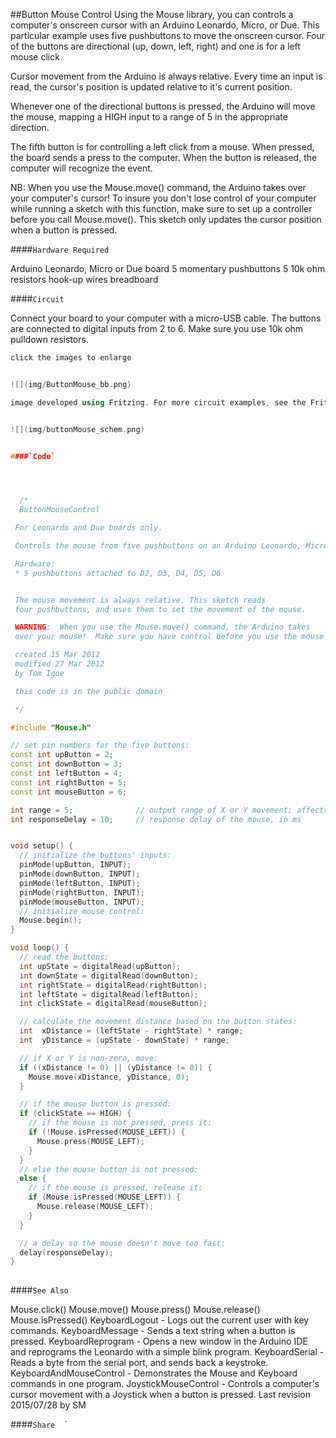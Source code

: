 ##Button Mouse Control
Using the Mouse library, you can controls a computer's onscreen cursor with an Arduino Leonardo, Micro, or Due.  This particular example uses five pushbuttons to move the onscreen cursor. Four of the buttons are directional (up, down, left, right) and one is for a left mouse click

Cursor movement from the Arduino is always relative. Every time an input is read, the cursor's position is updated relative to it's current position.

Whenever one of the directional buttons is pressed, the Arduino will move the mouse, mapping a HIGH input to a range of 5 in the appropriate direction. 

The fifth button is for controlling a left click from a mouse. When pressed, the board sends a press to the computer. When the button is released, the computer will recognize the event.

NB:  When you use the Mouse.move() command, the Arduino takes over your computer's cursor! To insure you don't lose control of your computer while running a sketch with this function, make sure to set up a controller before you call Mouse.move(). This sketch only updates the cursor position when a button is pressed.

####`Hardware Required`


Arduino Leonardo, Micro or Due board
5 momentary pushbuttons
5 10k ohm resistors
hook-up wires
breadboard

####`Circuit`


Connect your board to your computer with a micro-USB cable. The buttons are connected to digital inputs from 2 to 6. Make sure you use 10k ohm pulldown resistors.


```c++
click the images to enlarge


![](img/ButtonMouse_bb.png)

image developed using Fritzing. For more circuit examples, see the Fritzing project page 


![](img/buttonMouse_schem.png)


####`Code`




  /*
  ButtonMouseControl

 For Leonardo and Due boards only.

 Controls the mouse from five pushbuttons on an Arduino Leonardo, Micro or Due.

 Hardware:
 * 5 pushbuttons attached to D2, D3, D4, D5, D6


 The mouse movement is always relative. This sketch reads
 four pushbuttons, and uses them to set the movement of the mouse.

 WARNING:  When you use the Mouse.move() command, the Arduino takes
 over your mouse!  Make sure you have control before you use the mouse commands.

 created 15 Mar 2012
 modified 27 Mar 2012
 by Tom Igoe

 this code is in the public domain

 */

#include "Mouse.h"

// set pin numbers for the five buttons:
const int upButton = 2;
const int downButton = 3;
const int leftButton = 4;
const int rightButton = 5;
const int mouseButton = 6;

int range = 5;              // output range of X or Y movement; affects movement speed
int responseDelay = 10;     // response delay of the mouse, in ms


void setup() {
  // initialize the buttons' inputs:
  pinMode(upButton, INPUT);
  pinMode(downButton, INPUT);
  pinMode(leftButton, INPUT);
  pinMode(rightButton, INPUT);
  pinMode(mouseButton, INPUT);
  // initialize mouse control:
  Mouse.begin();
}

void loop() {
  // read the buttons:
  int upState = digitalRead(upButton);
  int downState = digitalRead(downButton);
  int rightState = digitalRead(rightButton);
  int leftState = digitalRead(leftButton);
  int clickState = digitalRead(mouseButton);

  // calculate the movement distance based on the button states:
  int  xDistance = (leftState - rightState) * range;
  int  yDistance = (upState - downState) * range;

  // if X or Y is non-zero, move:
  if ((xDistance != 0) || (yDistance != 0)) {
    Mouse.move(xDistance, yDistance, 0);
  }

  // if the mouse button is pressed:
  if (clickState == HIGH) {
    // if the mouse is not pressed, press it:
    if (!Mouse.isPressed(MOUSE_LEFT)) {
      Mouse.press(MOUSE_LEFT);
    }
  }
  // else the mouse button is not pressed:
  else {
    // if the mouse is pressed, release it:
    if (Mouse.isPressed(MOUSE_LEFT)) {
      Mouse.release(MOUSE_LEFT);
    }
  }

  // a delay so the mouse doesn't move too fast:
  delay(responseDelay);
}
  
```





####`See Also`

Mouse.click()
Mouse.move()
Mouse.press()
Mouse.release()
Mouse.isPressed()
KeyboardLogout -  Logs out the current user with key commands.
KeyboardMessage -  Sends a text string when a button is pressed.
KeyboardReprogram -  Opens a new window in the Arduino IDE and reprograms the Leonardo with a simple blink program.
KeyboardSerial -  Reads a byte from the serial port, and sends back a keystroke.
KeyboardAndMouseControl -  Demonstrates the Mouse and Keyboard commands in one program.
JoystickMouseControl -  Controls a computer's cursor movement with a Joystick when a button is pressed.
 Last revision 2015/07/28 by SM 



				
				




  ####`Share`
`
`
`
